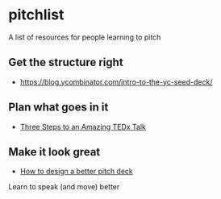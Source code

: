 # pitchlist
A list of resources for people learning to pitch




## Get the structure right

- https://blog.ycombinator.com/intro-to-the-yc-seed-deck/

## Plan what goes in it

- [Three Steps to an Amazing TEDx Talk](https://www.linkedin.com/pulse/three-steps-amazing-tedx-talk-david-beckett/)

## Make it look great 

- [How to design a better pitch deck](https://blog.ycombinator.com/how-to-design-a-better-pitch-deck/)

Learn to speak (and move) better


